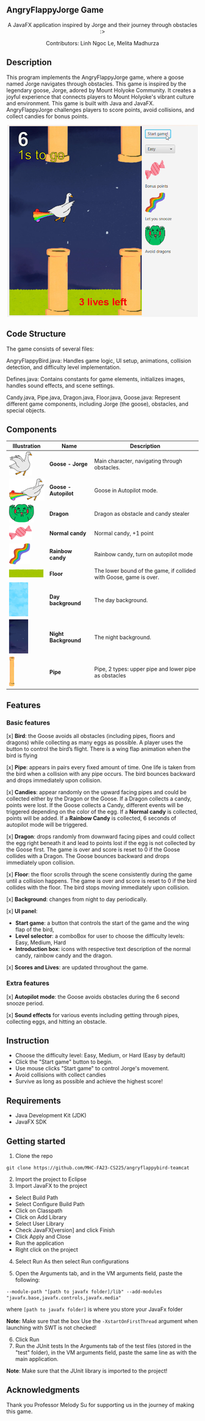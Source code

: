 ## AngryFlappyJorge Game 

<p align="center">
  A JavaFX application inspired by Jorge and their journey through obstacles :>
</p>
<p align="center">
  Contributors: Linh Ngoc Le, Melita Madhurza
</p>

## Description
This program implements the AngryFlappyJorge game, where a goose named Jorge navigates through obstacles. This game is inspired by the legendary goose, Jorge, adored by Mount Holyoke Community. It creates a joyful experience that connects players to Mount Holyoke's vibrant culture and environment. This game is built with Java and JavaFX. AngryFlappyJorge challenges players to score points, avoid collisions, and collect candies for bonus points.

<p align="center">
  <img src="src/resources/images/Screenshot.png" alt="Goose" width="500">
</p>


## Code Structure
The game consists of several files:

AngryFlappyBird.java: Handles game logic, UI setup, animations, collision detection, and difficulty level implementation.

Defines.java: Contains constants for game elements, initializes images, handles sound effects, and scene settings.

Candy.java, Pipe.java, Dragon.java, Floor.java, Goose.java: Represent different game components, including Jorge (the goose), obstacles, and special objects.

## Components 
| Illustration                        | Name   | Description                                                                 |
|----------------------------------------|------------------|-----------------------------------------------------------------------------|
| <img src="src/resources/images/goose0.png" alt="Goose" width="60">  | **Goose - Jorge** | Main character, navigating through obstacles. |
| <img src="src/resources/images/auto.png" alt="Goose Autopilot" width="110">  | **Goose - Autopilot** | Goose in Autopilot mode. |
| <img src="src/resources/images/dragon.png" alt="Pipe" width="65">  | **Dragon**      | Dragon as obstacle and candy stealer |
| <img src="src/resources/images/normal_candy.png" alt="Normal candy" width="60">  | **Normal candy**      | Normal candy, +1 point |
| <img src="src/resources/images/rainbow_candy.png" alt="Rainbow candy" width="55">  | **Rainbow candy**      | Rainbow candy, turn on autopilot mode |
| <img src="src/resources/images/floor.png" alt="DashboardHeader" width="90">  | **Floor**      | The lower bound of the game, if collided with Goose, game is over. |
| <img src="src/resources/images/day_background.png" alt="Day Background" width="50">  | **Day background**      | The day background. |
| <img src="src/resources/images/night_background.png" alt="Night Background" width="50">  | **Night Background**      | The night background. |
| <img src="src/resources/images/lower_pipe.png" alt="Pipe" width="15">  | **Pipe**      | Pipe, 2 types: upper pipe and lower pipe as obstacles |

## Features
### Basic features
[x] **Bird**: the Goose avoids all obstacles (including pipes, floors and dragons) while
collecting as many eggs as possible. A player uses the button to control the bird’s flight.
There is a wing flap animation when the bird is flying

[x] **Pipe**: appears in pairs every fixed amount of time. One life is taken from the bird when a collision with any pipe occurs. The bird bounces backward and drops immediately upon
collision.

[x] **Candies**: appear randomly on the upward facing pipes and could be collected either by the Dragon or the Goose. If a Dragon collects a candy, points were lost. If the Goose collects a Candy, different events will be triggered depending on the color of the egg. If a **Normal candy** is collected, points will be added. If a **Rainbow Candy** is collected, 6 seconds of autopilot mode will be triggered.

[x] **Dragon**: drops randomly from downward facing pipes and could collect the egg right beneath it and lead to points lost if the egg is not collected by the Goose first. The game is over and score is reset to 0 if the Goose collides with a Dragon. The Goose bounces backward and drops immediately upon collision.

[x] **Floor**: the floor scrolls through the scene consistently during the game until a collision happens. The game is over and score is reset to 0 if the bird collides with the floor. The bird stops moving immediately upon collision.

[x] **Background**: changes from night to day periodically.

[x] **UI panel**: 
- **Start game**: a button that controls the start of the game and the wing flap of the bird, 
- **Level selector**: a comboBox for user to choose the difficulty levels: Easy, Medium, Hard
- **Introduction box**: icons with respective text description of the normal candy, rainbow candy and the dragon.

[x] **Scores and Lives**: are updated throughout the game.


### Extra features
[x] **Autopilot mode**: the Goose avoids obstacles during the 6 second snooze period.

[x] **Sound effects** for various events including getting through pipes, collecting eggs, and hitting an obstacle.

## Instruction
- Choose the difficulty level: Easy, Medium, or Hard (Easy by default)
- Click the "Start game" button to begin.
- Use mouse clicks "Start game" to control Jorge's movement.
- Avoid collisions with collect candies
- Survive as long as possible and achieve the highest score!

## Requirements
- Java Development Kit (JDK)
- JavaFX SDK

## Getting started 
1. Clone the repo
```
git clone https://github.com/MHC-FA23-CS225/angryflappybird-teamcat
```
2. Import the project to Eclipse
3. Import JavaFX to the project
- Select Build Path
- Select Configure Build Path
- Click on Classpath
- Click on Add Library
- Select User Library
- Check JavaFX[version] and click Finish
- Click Apply and Close
- Run the application
- Right click on the project

4. Select Run As then select Run configurations

5. Open the Arguments tab, and in the VM arguments field, paste the following:
```
--module-path "[path to javafx folder]/lib" --add-modules "javafx.base,javafx.controls,javafx.media"
```
where ```[path to javafx folder]``` is where you store your JavaFx folder

**Note:** Make sure that the box Use the ```-XstartOnFirstThread``` argument when launching with SWT is not checked!

6. Click Run
7. Run the JUnit tests
In the Arguments tab of the test files (stored in the "test" folder), in the VM arguments field, paste the same line as with the main application.

**Note**: Make sure that the JUnit library is imported to the project!

## Acknowledgments
Thank you Professor Melody Su for supporting us in the journey of making this game.

